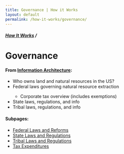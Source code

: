 ```yaml
---
title: Governance | How it Works
layout: default
permalink: /how-it-works/governance/
---
```


<div class="container-outer container-padded">

  <h5><a href="{{site.baseurl}}{{site.permalink}}">How It Works</a> /</h5>
  <h1>Governance</h1>

  <h4>From <a href="https://github.com/18F/doi-extractives-data/wiki/Information-Architecture">Information Architecture</a>:</h4>

  <ul class="list-bullet">
  	<li>Who owns land and natural resources in the US?</li>
		<li>Federal laws governing natural resource extraction</li>
    <ul>
      <li>Corporate tax overview (includes exemptions)</li>
    </ul>
		<li>State laws, regulations, and info</li>
    <li>Tribal laws, regulations, and info</li>
  </ul>

  <h4>Subpages:</h4>
  <ul>
    <li><a href="{{ site.baseurl }}/how-it-works/state-laws-and-regulations/">Federal Laws and Reforms</a></li>
    <li><a href="{{ site.baseurl }}/how-it-works/state-laws-and-regulations/">State Laws and Regulations</a></li>
    <li><a href="{{ site.baseurl }}/how-it-works/state-laws-and-regulations/">Tribal Laws and Regulations</a></li>
    <li><a href="{{ site.baseurl }}/how-it-works/governance/taxes/">Tax Expenditures</a></li>
  </ul>
</div>


